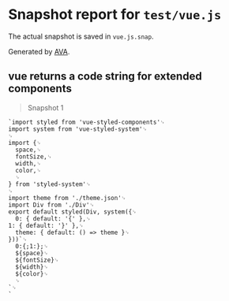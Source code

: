 # Snapshot report for `test/vue.js`

The actual snapshot is saved in `vue.js.snap`.

Generated by [AVA](https://ava.li).

## vue returns a code string for extended components

> Snapshot 1

    `import styled from 'vue-styled-components'␊
    import system from 'vue-styled-system'␊
    ␊
    import {␊
      space,␊
      fontSize,␊
      width,␊
      color,␊
      ␊
    } from 'styled-system'␊
    ␊
    import theme from './theme.json'␊
    import Div from './Div'␊
    export default styled(Div, system({␊
      0: { default: '{' },␊
    1: { default: '}' },␊
      theme: { default: () => theme }␊
    }))`␊
      0:{;1:};␊
      ${space}␊
      ${fontSize}␊
      ${width}␊
      ${color}␊
      ␊
    `␊
    `
